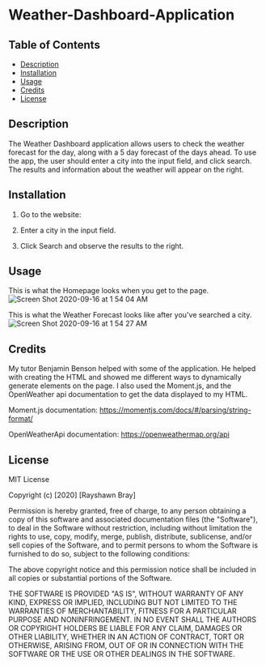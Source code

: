 # Weather-Dashboard-Application

## Table of Contents

* [Description](#description)
* [Installation](#installation)
* [Usage](#usage)
* [Credits](#credits)
* [License](#license)

## Description

The Weather Dashboard application allows users to check the weather forecast for the day, along with a 5 day forecast of the days ahead. To use the app, the user should enter a city into the input field, and click search. The results and information about the weather will appear on the right.

## Installation

1. Go to the website: 

2. Enter a city in the input field.

3. Click Search and observe the results to the right.

## Usage

This is what the Homepage looks when you get to the page.
![Screen Shot 2020-09-16 at 1 54 04 AM](https://user-images.githubusercontent.com/60899926/93297715-d6a25b00-f7bf-11ea-8fc4-b7da7112ecd5.png)

This is what the Weather Forecast looks like after you've searched a city.
![Screen Shot 2020-09-16 at 1 54 27 AM](https://user-images.githubusercontent.com/60899926/93297746-e457e080-f7bf-11ea-9547-893cb234fb75.png)


## Credits

My tutor Benjamin Benson helped with some of the application. He helped with creating the HTML and showed me different ways to dynamically generate elements on the page. I also used the Moment.js, and the OpenWeather api documentation to get the data displayed to my HTML.

Moment.js documentation: https://momentjs.com/docs/#/parsing/string-format/

OpenWeatherApi documentation: https://openweathermap.org/api

## License

MIT License

Copyright (c) [2020] [Rayshawn Bray]

Permission is hereby granted, free of charge, to any person obtaining a copy
of this software and associated documentation files (the "Software"), to deal
in the Software without restriction, including without limitation the rights
to use, copy, modify, merge, publish, distribute, sublicense, and/or sell
copies of the Software, and to permit persons to whom the Software is
furnished to do so, subject to the following conditions:

The above copyright notice and this permission notice shall be included in all
copies or substantial portions of the Software.

THE SOFTWARE IS PROVIDED "AS IS", WITHOUT WARRANTY OF ANY KIND, EXPRESS OR
IMPLIED, INCLUDING BUT NOT LIMITED TO THE WARRANTIES OF MERCHANTABILITY,
FITNESS FOR A PARTICULAR PURPOSE AND NONINFRINGEMENT. IN NO EVENT SHALL THE
AUTHORS OR COPYRIGHT HOLDERS BE LIABLE FOR ANY CLAIM, DAMAGES OR OTHER
LIABILITY, WHETHER IN AN ACTION OF CONTRACT, TORT OR OTHERWISE, ARISING FROM,
OUT OF OR IN CONNECTION WITH THE SOFTWARE OR THE USE OR OTHER DEALINGS IN THE
SOFTWARE.
